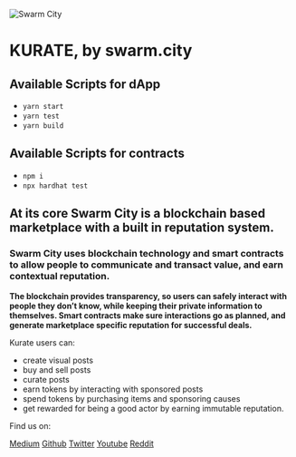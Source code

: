 ![Swarm City](https://github.com/swarmcity/sc-boardwalk-production/blob/master/images/icons/icon-48x48.png?raw=true "Swarm City")

# KURATE, by swarm.city

## Available Scripts for dApp
- `yarn start`
- `yarn test`
- `yarn build`

## Available Scripts for contracts
- `npm i`
- `npx hardhat test`

## At its core Swarm City is a blockchain based marketplace with a built in reputation system.
### Swarm City uses blockchain technology and smart contracts to allow people to communicate and transact value, and earn contextual reputation.

**The blockchain provides transparency, so users can safely interact with people they don’t know, while keeping their private information to themselves. Smart contracts make sure interactions go as planned, and generate marketplace specific reputation for successful deals.**

Kurate users can:
- create visual posts
- buy and sell posts
- curate posts
- earn tokens by interacting with sponsored posts
- spend tokens by purchasing items and sponsoring causes 
- get rewarded for being a good actor by earning immutable reputation.

Find us on:

[Medium](https://medium.com/swarm-city-times)
[Github](https://github.com/swarmcity)
[Twitter](https://twitter.com/swarmcitydapp)
[Youtube](https://www.youtube.com/channel/UCsHBWn_ytZ3xdMbTyYe5Ifg)
[Reddit](https://www.reddit.com/r/SwarmCity/)